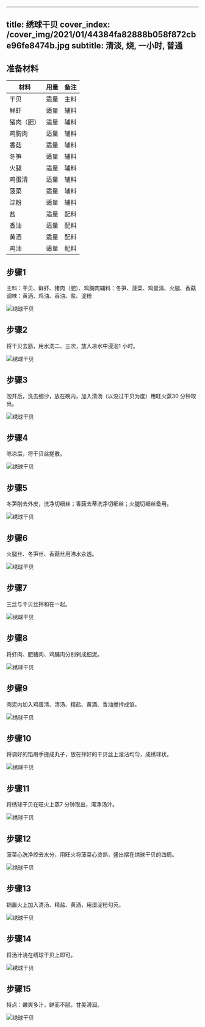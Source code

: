 
---
title: 绣球干贝
cover_index: /cover_img/2021/01/44384fa82888b058f872cbe96fe8474b.jpg
subtitle: 清淡, 烧, 一小时, 普通
---

## 准备材料

| 材料     | 用量 | 备注|
| ------- | ----- | --- |
| 干贝 | 适量| 主料 |
| 鲜虾 | 适量| 辅料 |
| 猪肉（肥） | 适量| 辅料 |
| 鸡胸肉 | 适量| 辅料 |
| 香菇 | 适量| 辅料 |
| 冬笋 | 适量| 辅料 |
| 火腿 | 适量| 辅料 |
| 鸡蛋清 | 适量| 辅料 |
| 菠菜 | 适量| 辅料 |
| 淀粉 | 适量| 辅料 |
| 盐 | 适量| 配料 |
| 香油 | 适量| 配料 |
| 黄酒 | 适量| 配料 |
| 鸡油 | 适量| 配料 |

## 步骤1

主料：干贝、鲜虾、猪肉（肥）、鸡胸肉辅料：冬笋、菠菜、鸡蛋清、火腿、香菇调味：黄酒、鸡油、香油、盐、淀粉

![绣球干贝](https://i8.meishichina.com/attachment/recipe/201010/201010111234578.jpg?x-oss-process=style/p320) 

## 步骤2

将干贝去筋，用水洗二、三次，放入凉水中浸泡1 小时。

![绣球干贝](https://i8.meishichina.com/attachment/recipe/201010/201010111235168.jpg?x-oss-process=style/p320) 

## 步骤3

泡开后，洗去细沙，放在碗内，加入清汤（以没过干贝为度）用旺火蒸30 分钟取出。

![绣球干贝](https://i8.meishichina.com/attachment/recipe/201010/201010111235374.jpg?x-oss-process=style/p320) 

## 步骤4

晾凉后，将干贝丝搓散。

![绣球干贝](https://i8.meishichina.com/attachment/recipe/201010/201010111236035.jpg?x-oss-process=style/p320) 

## 步骤5

冬笋削去外皮，洗净切细丝；香菇去蒂洗净切细丝；火腿切细丝备用。

![绣球干贝](https://i8.meishichina.com/attachment/recipe/201010/201010111236209.jpg?x-oss-process=style/p320) 

## 步骤6

火腿丝、冬笋丝、香菇丝用沸水汆透。

![绣球干贝](https://i8.meishichina.com/attachment/recipe/201010/201010111236347.jpg?x-oss-process=style/p320) 

## 步骤7

三丝与干贝丝拌和在一起。

![绣球干贝](https://i8.meishichina.com/attachment/recipe/201010/201010111236478.jpg?x-oss-process=style/p320) 

## 步骤8

将虾肉、肥猪肉、鸡脯肉分别剁成细泥。

![绣球干贝](https://i8.meishichina.com/attachment/recipe/201010/201010111237174.jpg?x-oss-process=style/p320) 

## 步骤9

肉泥内加入鸡蛋清、清汤、精盐、黄酒、香油搅拌成馅。

![绣球干贝](https://i8.meishichina.com/attachment/recipe/201010/201010111237390.jpg?x-oss-process=style/p320) 

## 步骤10

将调好的馅用手搓成丸子，放在拌好的干贝丝上滚沾均匀，成绣球状。

![绣球干贝](https://i8.meishichina.com/attachment/recipe/201010/201010111238001.jpg?x-oss-process=style/p320) 

## 步骤11

将绣球干贝在旺火上蒸7 分钟取出，滗净汤汁。

![绣球干贝](https://i8.meishichina.com/attachment/recipe/201010/201010111238198.jpg?x-oss-process=style/p320) 

## 步骤12

菠菜心洗净控去水分，用旺火将菠菜心烫熟，盛出摆在绣球干贝的四周。

![绣球干贝](https://i8.meishichina.com/attachment/recipe/201010/201010111238565.jpg?x-oss-process=style/p320) 

## 步骤13

锅置火上加入清汤、精盐、黄酒，用湿淀粉勾芡。

![绣球干贝](https://i8.meishichina.com/attachment/recipe/201010/201010111239356.jpg?x-oss-process=style/p320) 

## 步骤14

将汤汁浇在绣球干贝上即可。

![绣球干贝](https://i8.meishichina.com/attachment/recipe/201010/201010111240096.jpg?x-oss-process=style/p320) 

## 步骤15

特点：嫩爽多汁，鲜而不腻，甘美滑润。

![绣球干贝](https://i8.meishichina.com/attachment/recipe/201010/201010111240585.jpg?x-oss-process=style/p320) 

